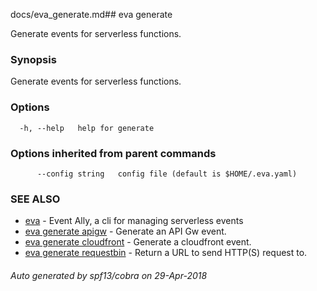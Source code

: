 docs/eva_generate.md## eva generate

Generate events for serverless functions.

### Synopsis

Generate events for serverless functions.

### Options

```
  -h, --help   help for generate
```

### Options inherited from parent commands

```
      --config string   config file (default is $HOME/.eva.yaml)
```

### SEE ALSO

* [eva](eva.md)	 - Event Ally, a cli for managing serverless events
* [eva generate apigw](eva_generate_apigw.md)	 - Generate an API Gw event.
* [eva generate cloudfront](eva_generate_cloudfront.md)	 - Generate a cloudfront event.
* [eva generate requestbin](eva_generate_requestbin.md)	 - Return a URL to send HTTP(S) request to.

###### Auto generated by spf13/cobra on 29-Apr-2018
